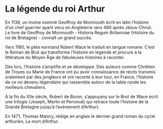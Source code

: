 # La légende du roi Arthur


En 1136, un moine nommé Geoffroy de Monmouth écrit en latin l’histoire d’un chef guerrier ayant vécu en Angleterre vers 490 après Jésus-Christ. Le livre de Geoffroy de Monmouth - Historia Regum Britanniae (Histoire du roi de Bretagne) - connaît un grand succès.

Vers 1160, le pète normand Robert Wace le traduit en langue romane. C’est le Roman de Brut qui transforme l’histoire en légende et procure à la littérature du Moyen Âge de fabuleuses histoires à raconter.

Dès lors, l’histoire s’amplifie et se développe. Des auteurs comme Chrétien de Troyes ou Marie de France ont pu avoir connaissance de récits transmis oralement par des jongleurs et ont raconté à leur tour, en France, l’histoire de ce roi devenu légendaire qui rassemble autour de la table ronde les meilleurs chevaliers. 

À la fin du XIIe siècle, Robert de Boron, s’appuyany sur le Brut de Wace écrit une trilogie (Joseph, Merlin et Perceval) qui retrace toute l’histoire de la Grande Bretagne jusqu’à l’avènement d’Arthur).

En 1471, Thomas Malory, rédige en anglais le dernier grand roman du cycle arthurien, La mort d’Arthur.